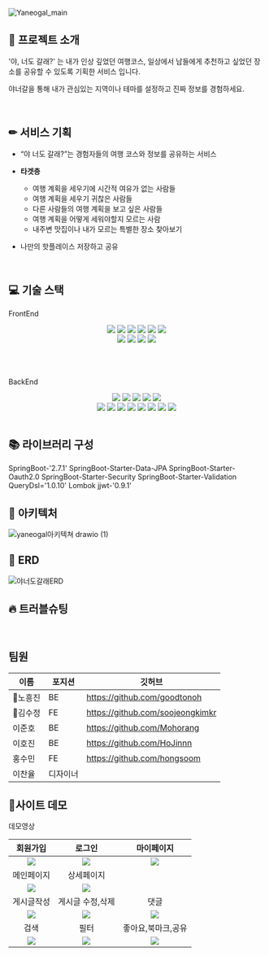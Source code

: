 ![Yaneogal_main](https://user-images.githubusercontent.com/105188620/181587809-cb324016-bc39-4ae0-ba8b-5f3aa99072fc.jpeg)

## 🔎 프로젝트 소개 
<p>'야, 너도 갈래?' 는 내가 인상 깊었던 여행코스, 
일상에서 남들에게 추천하고 싶었던 장소를 공유할 수 있도록 기획한 서비스 입니다.</p>
<p>야너갈을 통해 내가 관심있는 지역이나 테마를 설정하고 진짜 정보를 경험하세요.</p> 
<br/>

## ✏ 서비스 기획
- “야 너도 갈래?”는 경험자들의 여행 코스와 정보를 공유하는 서비스
- **타겟층**
    - 여행 계획을 세우기에 시간적 여유가 없는 사람들
    - 여행 계획을 세우기 귀찮은 사람들
    - 다른 사람들의 여행 계획을 보고 싶은 사람들
    - 여행 계획을 어떻게 세워야할지 모르는 사람
    - 내주변 맛집이나 내가 모르는 특별한 장소 찾아보기
    
         
- 나만의 핫플레이스 저장하고 공유
<br/>

## 💻 기술 스택
FrontEnd
<div align='center'>
    <img src="https://img.shields.io/badge/html-E34F26?style=for-the-badge&logo=html5&logoColor=white">
    <img src="https://img.shields.io/badge/css-1572B6?style=for-the-badge&logo=css3&logoColor=white">
    <img src="https://img.shields.io/badge/sass-CC6699?style=for-the-badge&logo=sass&logoColor=white">
    <img src="https://img.shields.io/badge/javascript-F7DF1E?style=for-the-badge&logo=javascript&logoColor=black">
    <img src="https://img.shields.io/badge/react-61DAFB?style=for-the-badge&logo=react&logoColor=black">
    <img src="https://img.shields.io/badge/redux-764ABC?style=for-the-badge&logo=redux&logoColor=black">
    <br/>
    <img src="https://img.shields.io/badge/figma-F24E1E?style=for-the-badge&logo=figma&logoColor=black">
    <img src="https://img.shields.io/badge/aws-232F3E?style=for-the-badge&logo=aws&logoColor=black">
    <img src="https://img.shields.io/badge/github-white?style=for-the-badge&logo=github&logoColor=black">
    <img src="https://img.shields.io/badge/github%20actions-0769AD?style=for-the-badge&logo=github%20actions&logoColor=white">
</div>
    <br/>    <br/>    <br/>

BackEnd
<div align='center' >
    <img src="https://img.shields.io/badge/java-007396?style=for-the-badge&logo=java&logoColor=white">
    <img src="https://img.shields.io/badge/spring-6DB33F?style=for-the-badge&logo=spring&logoColor=white">
    <img src="https://img.shields.io/badge/springboot-6DB33F?style=for-the-badge&logo=springboot&logoColor=black">
    <img src="https://img.shields.io/badge/gradle-02303A?style=for-the-badge&logo=gradle&logoColor=black">
    <img src="https://img.shields.io/badge/mysql-4479A1?style=for-the-badge&logo=mysql&logoColor=black">
    <br/>
    <img src="https://img.shields.io/badge/amazon%20aws-f7f7f7?style=for-the-badge&logo=amazon%20aws&logoColor=f89400">
    <img src="https://img.shields.io/badge/CodeDepoly-1F497D?style=for-the-badge&logo=CodeDepoly&logoColor=white">
    <img src="https://img.shields.io/badge/EC2-782A90?style=for-the-badge&logo=EC2&logoColor=white">
    <img src="https://img.shields.io/badge/S3-FC5230?style=for-the-badge&logo=S3&logoColor=white">
    <img src="https://img.shields.io/badge/lambda-EAEAEA?style=for-the-badge&logo=lambda&logoColor=black">
    <img src="https://img.shields.io/badge/Querydsl-FF9900?style=for-the-badge&logo=Querydsl&logoColor=white">
    <img src="https://img.shields.io/badge/github-181717?style=for-the-badge&logo=github&logoColor=white">
    <img src="https://img.shields.io/badge/github%20actions-0769AD?style=for-the-badge&logo=github%20actions&logoColor=white">
</div>
<br/>

## 📚 라이브러리 구성
SpringBoot-'2.7.1'
SpringBoot-Starter-Data-JPA
SpringBoot-Starter-Oauth2.0
SpringBoot-Starter-Security
SpringBoot-Starter-Validation
QueryDsl='1.0.10'
Lombok
jjwt-'0.9.1'




## 📖 아키텍처 
![yaneogal아키텍쳐 drawio (1)](https://user-images.githubusercontent.com/105032621/183236885-f16f7162-412e-49f5-b832-75eb0e67db1f.png)
<br/>

## 📃 ERD
![야너도갈래ERD](https://user-images.githubusercontent.com/105188620/181571360-7046077c-10ef-4d94-a744-8a2cc319a293.png)
<br/>

## 🔥 트러블슈팅
<br/>

## 팀원
|이름|포지션|깃허브|
|------|---|---|
|🔹노흥진|BE|https://github.com/goodtonoh|
|🔹김수정|FE|https://github.com/soojeongkimkr|
|이준호|BE|https://github.com/Mohorang|
|이호진|BE|https://github.com/HoJinnn|
|홍수민|FE|https://github.com/hongsoom|
|이찬율|디자이너||

## 🎥사이트 데모

<!-- <details> -->
<summary>데모영상</summary>
  
|회원가입|로그인|마이페이지| 
|:---:|:---:|:---:| 
|<img src="https://velog.velcdn.com/images/hongsoom/post/cbb7a088-439f-472d-b1d1-7b4f4fccff0c/image.gif" />|<img src="https://velog.velcdn.com/images/hongsoom/post/6fb8813a-a5f8-4ddc-88d5-2d40ab79898b/image.gif"/>|<img src="https://velog.velcdn.com/images/hongsoom/post/96baf7ad-1a81-41e4-ad4f-363b8bce81b4/image.gif" />|
|메인페이지|상세페이지|
|<img src="https://velog.velcdn.com/images/hongsoom/post/4cd61f5b-b3bf-4c87-8b68-88c7aac36432/image.gif" />|<img src="https://velog.velcdn.com/images/hongsoom/post/cbbefcaf-8a21-4417-b47a-d776e97c74bd/image.gif" />|
|게시글작성|게시글 수정,삭제|댓글|
|<img src="https://velog.velcdn.com/images/hongsoom/post/152c55c0-7e27-4ce1-9e75-16ddb5cc1632/image.gif" />|<img src="https://velog.velcdn.com/images/hongsoom/post/b41390f1-fb4e-4e96-968e-6151c7fd879a/image.gif" />|<img src="https://velog.velcdn.com/images/hongsoom/post/fbce1f69-1a65-4b90-b601-9721f6ed32e2/image.gif" />|
|검색|필터|좋아요,북마크,공유|
|<img src="https://velog.velcdn.com/images/hongsoom/post/23f9c1aa-d549-4f89-b2f8-64b54d533ef4/image.gif" />|<img src="https://velog.velcdn.com/images/hongsoom/post/3a73dcaa-260a-480e-b851-f5f5b4779573/image.gif" />|<img src="https://velog.velcdn.com/images/hongsoom/post/d7343e7e-837e-4490-9b46-a3a812acf8f2/image.gif" />|
<!-- </details> -->

<br />
